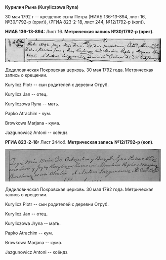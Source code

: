 **Курилич Рына (Kuryliczowa Ryna)**

30 мая 1792 г -- крещение сына Петра (НИАБ 136-13-894, лист 16,
№30/1792-р (ориг)), (РГИА 823-2-18, лист 244, №12/1792-р (коп)).

**НИАБ 136-13-894:** Лист 16. **Метрическая запись №30/1792-р (ориг).**

![](./media/6359c2ca6af43c6adadc8648445bf51de92d42f6.png)

Дедиловичская Покровская церковь. 30 мая 1792 года. Метрическая запись о
крещении.

Kurylicz Piotr -- сын родителей с деревни Отруб.

Kurylicz Jan -- отец.

Kuryliczowa Ryna -- мать.

Papko Atrachim - кум.

Browkowa Marjana - кума.

Jazgunowicz Antoni -- ксёндз.

**РГИА 823-2-18:** Лист 244об. **Метрическая запись №12/1792-р (коп).**

![](./media/7c193216cfefd6cc7163fcd1609cd803d20d21d9.png)

Дедиловичская Покровская церковь. 30 мая 1792 года. Метрическая запись о
крещении.

Kurylicz Piotr -- сын родителей с деревни Отруб.

Kurylicz Jan -- отец.

Kuryliczowa Jryna -- мать.

Papko Atrachim -- кум.

Browkowa Marjana -- кума.

Jazgunowicz Antoni -- ксёндз.
